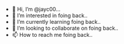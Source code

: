 - 👋 Hi, I’m @jayc00...
- 👀 I’m interested in foing back..
- 🌱 I’m currently learning foing back..
- 💞️ I’m looking to collaborate on foing back..
- 📫 How to reach me foing back..

<!---
jayc00/jayc00 is a ✨ special ✨ repository because its `README.md` (this file) appears on your GitHub profile.
You can click the Preview link to take a look at your changes.
--->
